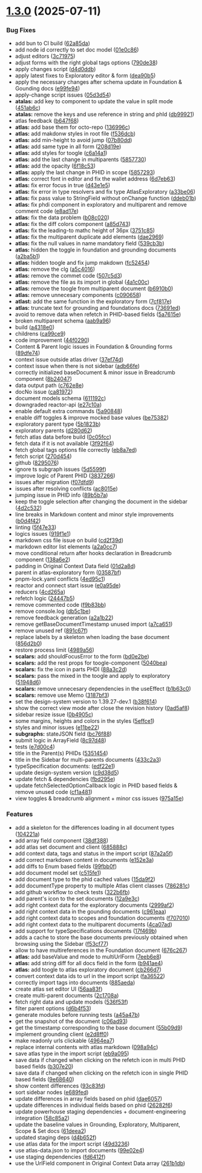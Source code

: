 # [1.3.0](https://github.com/powerhouse-inc/effective-octo-adventure/compare/v1.2.30...v1.3.0) (2025-07-11)


### Bug Fixes

* add bun to CI build ([62a85da](https://github.com/powerhouse-inc/effective-octo-adventure/commit/62a85da174ae76ea095a79c6dbc33b9dfc758335))
* add node id correctly to set doc model ([01e0c86](https://github.com/powerhouse-inc/effective-octo-adventure/commit/01e0c869b6bca868130e704591c1c0168e3e7d57))
* adjust editors ([3c71975](https://github.com/powerhouse-inc/effective-octo-adventure/commit/3c719758dd684fd5492f251a92ff72a685ee35a7))
* adjust forms with the right global tags options ([790de38](https://github.com/powerhouse-inc/effective-octo-adventure/commit/790de380d16f80f60aa35c5343e4812f05f8babc))
* apply changes script ([d4d0ddb](https://github.com/powerhouse-inc/effective-octo-adventure/commit/d4d0ddbe6e68504fe1c2bab61fe9bc4d212824c8))
* apply latest fixes to Exploratory editor & form ([dea90b5](https://github.com/powerhouse-inc/effective-octo-adventure/commit/dea90b5dd07b61ff352e47d383cd5c2225458e84))
* apply the necessary changes after schema update in Foundation & Gounding docs ([e99fe94](https://github.com/powerhouse-inc/effective-octo-adventure/commit/e99fe94a51addbbb549341606852204e9a69d7f9))
* apply-change script issues ([05d3d54](https://github.com/powerhouse-inc/effective-octo-adventure/commit/05d3d54119b7cba9844fe7ff9d70606cc3f6fcce))
* **atalas:** add key to component to update the value in split mode ([451ab6c](https://github.com/powerhouse-inc/effective-octo-adventure/commit/451ab6c4fdbabe070353088f20c56e2cd4de0f35))
* **atalas:** remove the keys and use reference in string and phId ([db99921](https://github.com/powerhouse-inc/effective-octo-adventure/commit/db9992100b73160ffd68dff7dec3ddded41442de))
* atlas feedback ([b647f68](https://github.com/powerhouse-inc/effective-octo-adventure/commit/b647f6850720133345f90a47748c7f1422e7b14e))
* **atlas:** add base them for octo-repo ([136996c](https://github.com/powerhouse-inc/effective-octo-adventure/commit/136996c730d4f4de88dbda2eb8e781c91ecf96cb))
* **atlas:** add makdonw styles in root file ([f536dcb](https://github.com/powerhouse-inc/effective-octo-adventure/commit/f536dcb1790099fbc8cedf89321ad13ee839d77e))
* **atlas:** add min-height to avoid jump ([07b80dd](https://github.com/powerhouse-inc/effective-octo-adventure/commit/07b80ddef379a12b6473dd40e3d1cd1e5e5df6cc))
* **atlas:** add same type in all form ([208d19e](https://github.com/powerhouse-inc/effective-octo-adventure/commit/208d19eb04edf6f7ddc2ba7d3e46aa6094f84a61))
* **atlas:** add styles for toogle ([c6a14a1](https://github.com/powerhouse-inc/effective-octo-adventure/commit/c6a14a1c8770af7d0810cb1ed6180410829563b3))
* **atlas:** add the last change in multiparents ([5857730](https://github.com/powerhouse-inc/effective-octo-adventure/commit/58577303dbebc5ecfacef855e320d77e50a169f3))
* **atlas:** add the opacity ([6f18c53](https://github.com/powerhouse-inc/effective-octo-adventure/commit/6f18c53aeb27a48795d91f1b8148b91cbc03211b))
* **atlas:** apply the last change in PHID in scope ([5857293](https://github.com/powerhouse-inc/effective-octo-adventure/commit/5857293c53f5c8e06e182af1a7330bd7c20aaf58))
* **atlas:** correct font in editor and fix the wallet address ([6d7eb63](https://github.com/powerhouse-inc/effective-octo-adventure/commit/6d7eb632288f45b8aa4a04c0d78bb90ee51a1736))
* **atlas:** fix error focus in true ([d43e1e5](https://github.com/powerhouse-inc/effective-octo-adventure/commit/d43e1e58db759709e07bf46f9b9079f2dcde046b))
* **atlas:** fix error in type resolvers and fix type AtlasExploratory ([a33be06](https://github.com/powerhouse-inc/effective-octo-adventure/commit/a33be06982996ca6544333b78da0ea19a14ab51d))
* **atlas:** fix pass value to StringField without onChange function ([ddeb01b](https://github.com/powerhouse-inc/effective-octo-adventure/commit/ddeb01b31b4257991ad08f7fc07d9edc7aa2c372))
* **atlas:** fix phdi component in exploratory and multiparent and remove comment code ([e8ad17e](https://github.com/powerhouse-inc/effective-octo-adventure/commit/e8ad17e231c72044532bac57e0c855605edd5e1e))
* **atlas:** fix the data problem ([b08c020](https://github.com/powerhouse-inc/effective-octo-adventure/commit/b08c0202ae513ab330690ec9acadf5c4cd92971e))
* **atlas:** fix the diff colors component ([a85d743](https://github.com/powerhouse-inc/effective-octo-adventure/commit/a85d743a4b8ad15fa3d8907172b70b1471eb4d24))
* **atlas:** fix the leading-to mathc height of 36px ([3751c85](https://github.com/powerhouse-inc/effective-octo-adventure/commit/3751c85b2207feb2b89b68f6b2c1f8f3a99b98f7))
* **atlas:** fix the multiparent duplicate add elements ([dae2969](https://github.com/powerhouse-inc/effective-octo-adventure/commit/dae2969767cf244055bab8e18878cc116b80d608))
* **atlas:** fix the null values in name mandatory field ([539cb3b](https://github.com/powerhouse-inc/effective-octo-adventure/commit/539cb3bfdb4b0e7dc9317003eec196e8a4cfca5b))
* **atlas:** hidden the toggle in foundation and grounding documents ([a2ba5b1](https://github.com/powerhouse-inc/effective-octo-adventure/commit/a2ba5b1f8ba9813fcc4b9a90c7ee934cd5e3ceec))
* **atlas:** hidden toogle and fix jump makdown ([fc52454](https://github.com/powerhouse-inc/effective-octo-adventure/commit/fc524544d3d52d3f62bc9377fb5b75f1f6f1f910))
* **atlas:** remove the clg ([a5c4016](https://github.com/powerhouse-inc/effective-octo-adventure/commit/a5c401634efe7c93994287b1e9957cf6ab19b476))
* **atlas:** remove the commet code ([507c5d3](https://github.com/powerhouse-inc/effective-octo-adventure/commit/507c5d3855ed325cd3ae9c669ab138a5dbe31616))
* **atlas:** remove the file as its import in global ([4a1c00c](https://github.com/powerhouse-inc/effective-octo-adventure/commit/4a1c00c0f6f079b9929d920135214589a4acd37a))
* **atlas:** remove the toogle from multiparent document ([b6910b0](https://github.com/powerhouse-inc/effective-octo-adventure/commit/b6910b003a1be9b5d23a8ad22fd6336d21b00a31))
* **atlas:** remove unnecesary components ([c090658](https://github.com/powerhouse-inc/effective-octo-adventure/commit/c090658e71492f6f58cef3efd365f6022cfdbcca))
* **atlast:** add the same function in the exploratory form ([7cf817e](https://github.com/powerhouse-inc/effective-octo-adventure/commit/7cf817e722a080ebca0a77e5da171b48b137f45f))
* **atlas:** truncate text for grounding and foundations docs ([73691ed](https://github.com/powerhouse-inc/effective-octo-adventure/commit/73691ed5ca9576cfc9185bec8d5f3b88fd251ec7))
* avoid to remove data when refetch in PHID-based fields ([5a7615e](https://github.com/powerhouse-inc/effective-octo-adventure/commit/5a7615eb1c109b0247cb421a7d932045d3eec203))
* broken multiparent schema ([aab9a96](https://github.com/powerhouse-inc/effective-octo-adventure/commit/aab9a969a0ad4a5cc80399b6679c1f42ab3705b3))
* build ([a4318e0](https://github.com/powerhouse-inc/effective-octo-adventure/commit/a4318e009cbfe6c95de17fa32aa0aeab664b4699))
* childrens ([ca99ce9](https://github.com/powerhouse-inc/effective-octo-adventure/commit/ca99ce9f7f6ff16cf2afdbb64c4b38e8f4aa0dbf))
* code improvement ([44f0290](https://github.com/powerhouse-inc/effective-octo-adventure/commit/44f02908fe36de6f95abc85b023f9200cdf2a42e))
* Content & Parent logic issues in Foundation & Grounding forms ([89dfe74](https://github.com/powerhouse-inc/effective-octo-adventure/commit/89dfe74377c49ba7d2d83d59277fc3e9a89407b4))
* context issue outside atlas driver ([37ef74d](https://github.com/powerhouse-inc/effective-octo-adventure/commit/37ef74d36e75862b689c63b38e0b8e30e9a3e715))
* context issue when there is not sidebar ([adb66fe](https://github.com/powerhouse-inc/effective-octo-adventure/commit/adb66fead80599f158a25e4d71fb4ed1d097429f))
* correctly initialized baseDocument & minor issue in Breadcrumb component ([8b24047](https://github.com/powerhouse-inc/effective-octo-adventure/commit/8b240473b26876c9234fecb034582aa6721469a4))
* data output path ([c762e8e](https://github.com/powerhouse-inc/effective-octo-adventure/commit/c762e8eb64442e2a963d0ada00ab54030d04c957))
* docNo issue ([ca81972](https://github.com/powerhouse-inc/effective-octo-adventure/commit/ca819728488479f785578e3e54af5a731e2c52a8))
* document models schema ([611192c](https://github.com/powerhouse-inc/effective-octo-adventure/commit/611192c905f3102c77d6d251a3f947cdfc5b41f6))
* downgraded reactor-api ([e27c10a](https://github.com/powerhouse-inc/effective-octo-adventure/commit/e27c10aeb7c061642f02abfa239178bbe63155e0))
* enable default extra commands ([5a90848](https://github.com/powerhouse-inc/effective-octo-adventure/commit/5a90848f90e696e3460c08ff69ddc02d91e2f1f2))
* enable diff toggles & improve mocked base values ([be75382](https://github.com/powerhouse-inc/effective-octo-adventure/commit/be753829851b4950abb18698ede3c09a649ff6e7))
* exploratory parent type ([5b1823b](https://github.com/powerhouse-inc/effective-octo-adventure/commit/5b1823b542762c31cba2d9cbadeb54f27c5777c1))
* exploratory parents ([d280d62](https://github.com/powerhouse-inc/effective-octo-adventure/commit/d280d624f8a6eba2403e65b39b05dd7c4cd220da))
* fetch atlas data before build ([0c05fcc](https://github.com/powerhouse-inc/effective-octo-adventure/commit/0c05fccdead65e5a47a804f14791ebffe0c33351))
* fetch data if it is not available ([3f92f64](https://github.com/powerhouse-inc/effective-octo-adventure/commit/3f92f647b8ed174d7493f80abc0294e5aa9bb037))
* fetch global tags options file correctly ([eb8a7ed](https://github.com/powerhouse-inc/effective-octo-adventure/commit/eb8a7ede4607db29cfb8f88081a3638245e1023f))
* fetch script ([270d454](https://github.com/powerhouse-inc/effective-octo-adventure/commit/270d45425eb6d81a534c2208e7ccfa6ada2ce584))
* github ([8295076](https://github.com/powerhouse-inc/effective-octo-adventure/commit/82950760f02a7b7f6a4b2e583d9c878bc002bab4))
* ignore ts subgraph issues ([5d5599f](https://github.com/powerhouse-inc/effective-octo-adventure/commit/5d5599fcbf9013603408b5e9f3702a0c4267695d))
* improve logic of Parent PHID ([3837266](https://github.com/powerhouse-inc/effective-octo-adventure/commit/383726640cd90db8a6d7a07721e3765507732da7))
* issues after migration ([f07dfd9](https://github.com/powerhouse-inc/effective-octo-adventure/commit/f07dfd9d8f29e8ebcacda5a98df4b8f312d3e1fe))
* issues after resolving conflicts ([ac8015e](https://github.com/powerhouse-inc/effective-octo-adventure/commit/ac8015e81cb3474f0584f20844b41412409850d3))
* jumping issue in PHID info ([89b5b7a](https://github.com/powerhouse-inc/effective-octo-adventure/commit/89b5b7ae913072cde2b83fa2410b14dc6ef0e7e2))
* keep the toggle selection after changing the document in the sidebar ([4d2c532](https://github.com/powerhouse-inc/effective-octo-adventure/commit/4d2c5325df28a85bbed4c853d3dbdec39afe1007))
* line breaks in Markdown content and minor style improvements ([b0d4f42](https://github.com/powerhouse-inc/effective-octo-adventure/commit/b0d4f4238e97b68cb5b2b983ee86b062faa6cd2b))
* linting ([5f47e33](https://github.com/powerhouse-inc/effective-octo-adventure/commit/5f47e3353dd4430636294d2fd92c66965a7c893a))
* logics issues ([919f1e1](https://github.com/powerhouse-inc/effective-octo-adventure/commit/919f1e1f37e134520cda303b6556a5641d3fd362))
* markdown css file issue on build ([cd2f39d](https://github.com/powerhouse-inc/effective-octo-adventure/commit/cd2f39d43907a2a2fcaebc39057090f4210a2223))
* markdown editor list elements ([a2a0cc7](https://github.com/powerhouse-inc/effective-octo-adventure/commit/a2a0cc74895d61c75ce251cbdfceecbe84a5e3e0))
* move conditional return after hooks declaration in Breadcrumb component ([138a6e2](https://github.com/powerhouse-inc/effective-octo-adventure/commit/138a6e2644bc25aebd690187539fbd01d81c702d))
* padding in Original Context Data field ([01d2a8d](https://github.com/powerhouse-inc/effective-octo-adventure/commit/01d2a8daf9965288b5827f320928bc9d3dc2530a))
* parent in atlas-exploratory form ([03587bf](https://github.com/powerhouse-inc/effective-octo-adventure/commit/03587bfc879f76f9e7beed201af576c23abb6153))
* pnpm-lock.yaml conflicts ([4ed95c1](https://github.com/powerhouse-inc/effective-octo-adventure/commit/4ed95c1611ad8da6272a5ffa8b1d171618405674))
* reactor and connect start issue ([e0a95de](https://github.com/powerhouse-inc/effective-octo-adventure/commit/e0a95de5b77e38d56f1725a580c23bd3c3e7c58a))
* reducers ([4cd265a](https://github.com/powerhouse-inc/effective-octo-adventure/commit/4cd265a9c9ccc2a717ef6b80ca822769b9977fa0))
* refetch logic ([24447b5](https://github.com/powerhouse-inc/effective-octo-adventure/commit/24447b5d79a37a08010818b0efa6f50e4086f50d))
* remove commented code ([f9b83bb](https://github.com/powerhouse-inc/effective-octo-adventure/commit/f9b83bb2372e58e6ad3edcce3d7b2381dc7bc2eb))
* remove console.log ([db5c1be](https://github.com/powerhouse-inc/effective-octo-adventure/commit/db5c1bec2ed9cb675a56ac5819ae1e98f434aa65))
* remove feedback generation ([a2a1b22](https://github.com/powerhouse-inc/effective-octo-adventure/commit/a2a1b220086b5f17a827569f7a9b8d24b4a9ff72))
* remove getBaseDocumentTimestamp unused import ([a7ca651](https://github.com/powerhouse-inc/effective-octo-adventure/commit/a7ca65114f9cc7c9155446d40e2b7ef2dc8eb934))
* remove unused ref ([891c67f](https://github.com/powerhouse-inc/effective-octo-adventure/commit/891c67f58e5237843b383356ae616cc0b5a879ca))
* replace labels by a skeleton when loading the base document ([856d2b0](https://github.com/powerhouse-inc/effective-octo-adventure/commit/856d2b0a68e4044a7840d602452967dc8e8566d9))
* restore process limit ([4989a56](https://github.com/powerhouse-inc/effective-octo-adventure/commit/4989a56d2f7b8dc0bac1f9d878a6af46305c9d1d))
* **scalars:** add shouldFocusError to the form ([bd0e2be](https://github.com/powerhouse-inc/effective-octo-adventure/commit/bd0e2bebe181fc5e0e8b278e3070751d45b24709))
* **scalars:** add the rest props for toogle-component ([5040bea](https://github.com/powerhouse-inc/effective-octo-adventure/commit/5040beababd4052295dc80b95057f7dce496da82))
* **scalars:** fix the icon in parts PHDI ([88a3c2d](https://github.com/powerhouse-inc/effective-octo-adventure/commit/88a3c2d23648553fe59ba1d13b25c680fcdf1bb3))
* **scalars:** pass the mixed in the toogle and apply to exploratory ([51948d6](https://github.com/powerhouse-inc/effective-octo-adventure/commit/51948d6222dfa47c5cb6701201d05f663b9a77d1))
* **scalars:** remove unnecesary dependencies in the useEffect ([b1b63c0](https://github.com/powerhouse-inc/effective-octo-adventure/commit/b1b63c03cc314a5428accc7cc85ae3b9a79aafc6))
* **scalars:** remove use Memo ([3187bf3](https://github.com/powerhouse-inc/effective-octo-adventure/commit/3187bf37e72531883aa382fc76a50872d47398f8))
* set the design-system version to 1.39.27-dev.1 ([b38f614](https://github.com/powerhouse-inc/effective-octo-adventure/commit/b38f614a3a48a4fe4787b0e882d95e2dbc6ad705))
* show the correct view mode after close the revision history ([0ad5af8](https://github.com/powerhouse-inc/effective-octo-adventure/commit/0ad5af8e97cf8d7b8ce0534bb4c8d330473372d5))
* sidebar resize issue ([0b4905c](https://github.com/powerhouse-inc/effective-octo-adventure/commit/0b4905ce0c0f1c97fe95ed1ab5247b17ff2be492))
* some margins, heights and colors in the styles ([5effce1](https://github.com/powerhouse-inc/effective-octo-adventure/commit/5effce19ab3b50b883e137dc517525a84b6f04f9))
* styles and minor issues ([e11be22](https://github.com/powerhouse-inc/effective-octo-adventure/commit/e11be22f1ce7da2e15e884b4bf45314f128639f5))
* **subgraphs:** stateJSON field ([bc76f88](https://github.com/powerhouse-inc/effective-octo-adventure/commit/bc76f883bab48077deb9b529f055a536aaeaf830))
* submit logic in ArrayField ([8c97d48](https://github.com/powerhouse-inc/effective-octo-adventure/commit/8c97d4873bf24c12ca9207d6aea09fa42f40e6e1))
* tests ([e7d00c4](https://github.com/powerhouse-inc/effective-octo-adventure/commit/e7d00c4cc2c234790e615c7275402a917ca5d7b7))
* title in the Parent(s) PHIDs ([5351454](https://github.com/powerhouse-inc/effective-octo-adventure/commit/53514548195f9c4b364f4cfed7b5cb2e292c2c0d))
* title in the Sidebar for multi-parents documents ([433c2a3](https://github.com/powerhouse-inc/effective-octo-adventure/commit/433c2a3e89595dee8a31454fb3b37e562d44c50a))
* typeSpecification documents: ([edf22e1](https://github.com/powerhouse-inc/effective-octo-adventure/commit/edf22e1d15b175cf053ec9922e6d18de0d73d145))
* update design-system version ([c9d38d5](https://github.com/powerhouse-inc/effective-octo-adventure/commit/c9d38d57dfc073ee14f906cb2272bf5ed8a23a36))
* update fetch & dependencies ([fbd295e](https://github.com/powerhouse-inc/effective-octo-adventure/commit/fbd295e8540a4d3aa8ec20e61c8896a2bc29f4a1))
* update fetchSelectedOptionCallback logic in PHID based fields & remove unused code ([cf1a481](https://github.com/powerhouse-inc/effective-octo-adventure/commit/cf1a481f4680f52ffe25de8966b2f7f248e71b4b))
* view toggles & breadcrumb alignment + minor css issues ([975a15e](https://github.com/powerhouse-inc/effective-octo-adventure/commit/975a15e57e4131be9df4da7358230fe46f943e84))


### Features

* add a skeleton for the differences loading in all document types ([104221a](https://github.com/powerhouse-inc/effective-octo-adventure/commit/104221aeaa741d111e4cfb22242294981f74375c))
* add array field component ([38df388](https://github.com/powerhouse-inc/effective-octo-adventure/commit/38df388f0940fb8a2d223c01446295b46395546c))
* add atlas set document and client ([685888c](https://github.com/powerhouse-inc/effective-octo-adventure/commit/685888c871acd30211c1855989d63a523e7bd129))
* add context data, tags and status in the import script ([87a2a5f](https://github.com/powerhouse-inc/effective-octo-adventure/commit/87a2a5f145b18fee7bb275e8155513d07f865590))
* add correct markdown content in documents ([e152e3a](https://github.com/powerhouse-inc/effective-octo-adventure/commit/e152e3a7f1611a7070ed8b282a284fb60b68258f))
* add diffs to Enum based fields ([99fbb0f](https://github.com/powerhouse-inc/effective-octo-adventure/commit/99fbb0f6c19eaea06b92e1b689309dd017156343))
* add document model set ([c515fe1](https://github.com/powerhouse-inc/effective-octo-adventure/commit/c515fe1f259477122f9efb4b6515002cbeac6bbe))
* add document type to the phid cached values ([15da9f2](https://github.com/powerhouse-inc/effective-octo-adventure/commit/15da9f2bbdc3331d2726e1f0c78250660d8dd2b4))
* add documentType property to multiple Atlas client classes ([786281c](https://github.com/powerhouse-inc/effective-octo-adventure/commit/786281c4fcc8a3bd4be238bf16994935bb2566ec))
* add github workflow to check tests ([322b6fb](https://github.com/powerhouse-inc/effective-octo-adventure/commit/322b6fbaf1a2897e0497aae0c90bcdf92b041c85))
* add parent's icon to the set documents ([12a9e3c](https://github.com/powerhouse-inc/effective-octo-adventure/commit/12a9e3c9a18cffe2d1d061ae9adc3c32c0c5b417))
* add right context data for the exploratory documents ([2999af2](https://github.com/powerhouse-inc/effective-octo-adventure/commit/2999af2787265cefc0d1e5c04e57d2abedbfe08f))
* add right context data in the gounding documents ([c961eaa](https://github.com/powerhouse-inc/effective-octo-adventure/commit/c961eaa9fe618d88bdb097b6eef17e53f049f565))
* add right context data to scopes and foundation documents ([f707010](https://github.com/powerhouse-inc/effective-octo-adventure/commit/f70701031fd140b2b5241dfba2143661394ef87f))
* add right context data to the multiparent documents ([4ca07ad](https://github.com/powerhouse-inc/effective-octo-adventure/commit/4ca07adb1df3111f5054936e9e52b19c74954348))
* add support for typeSpecifications documents ([17f469b](https://github.com/powerhouse-inc/effective-octo-adventure/commit/17f469bcad0fb7cf5879ef6031bfbc540f02229b))
* adds a cache to store the base documents previously obtained when browsing using the Sidebar ([f53cf77](https://github.com/powerhouse-inc/effective-octo-adventure/commit/f53cf77d2ce6167b30384e015a6a513f3c6abd80))
* allow to have multireferences in the Foundation document ([676c267](https://github.com/powerhouse-inc/effective-octo-adventure/commit/676c2670c98b119fbfc98193e0a381a87f84b661))
* **atlas:** add baseValue and mode to multiUrlForm ([7eeb6e8](https://github.com/powerhouse-inc/effective-octo-adventure/commit/7eeb6e8b402f28c8de4b200d2981ec03c3ff46fd))
* **atlas:** add string diff for all docs field in the form ([b941ae4](https://github.com/powerhouse-inc/effective-octo-adventure/commit/b941ae43130a6c6abe511702b1df2a81616bb018))
* **atlas:** add toogle to atlas exploratory document ([cb266d7](https://github.com/powerhouse-inc/effective-octo-adventure/commit/cb266d7039a60b1a727021c58948daae4c6d1d5a))
* convert context data ids to url in the import script ([fa36522](https://github.com/powerhouse-inc/effective-octo-adventure/commit/fa365227bc6aef5474288211394b67a5a0bee0af))
* correctly import tags into documents ([885aeda](https://github.com/powerhouse-inc/effective-octo-adventure/commit/885aedaacc07dbcaed171a91ed2daaa43c8736aa))
* create atlas set editor UI ([56aa83f](https://github.com/powerhouse-inc/effective-octo-adventure/commit/56aa83fa56eff89f3650f379a4229d0f7fa4fd25))
* create multi-parent documents ([2c1708a](https://github.com/powerhouse-inc/effective-octo-adventure/commit/2c1708aa8dc1fd38c7a127cf006a1aca19e5d1a1))
* fetch right data and update models ([536f53f](https://github.com/powerhouse-inc/effective-octo-adventure/commit/536f53f878877edd7cef1e69ab34d26054e58a52))
* filter parent options ([d6b4f53](https://github.com/powerhouse-inc/effective-octo-adventure/commit/d6b4f53e55f8f7318dea4051df84bd53234e867f))
* generate modules before running tests ([a45a47b](https://github.com/powerhouse-inc/effective-octo-adventure/commit/a45a47bafbc92efa2b613730101557c314f31d84))
* get the snapshot of the document ([c06ad93](https://github.com/powerhouse-inc/effective-octo-adventure/commit/c06ad934769e96adfe92882a83db98a2090433f6))
* get the timestamp corresponding to the base document ([55b09d9](https://github.com/powerhouse-inc/effective-octo-adventure/commit/55b09d9c1d857f397962fb516fe1c20006c5230e))
* implement grounding client ([e2d8ff0](https://github.com/powerhouse-inc/effective-octo-adventure/commit/e2d8ff0d89778dff468050d375ecea6b42192473))
* make readonly urls clickable ([4964ea7](https://github.com/powerhouse-inc/effective-octo-adventure/commit/4964ea79a6de960334ddd0684b239920208b4ebd))
* replace internal contents with atlas markdown ([098a94c](https://github.com/powerhouse-inc/effective-octo-adventure/commit/098a94cb60f6344ae0da8c91031e8bf640327e91))
* save atlas type in the import script ([eb9a095](https://github.com/powerhouse-inc/effective-octo-adventure/commit/eb9a09552998db37bd73be2008642edc6c5d8197))
* save data if changed when clicking on the refetch icon in multi PHID based fields ([b307e20](https://github.com/powerhouse-inc/effective-octo-adventure/commit/b307e20b4d43b4d052a0ff023b3f13d3cff13b19))
* save data if changed when clicking on the refetch icon in single PHID based fields ([9e68640](https://github.com/powerhouse-inc/effective-octo-adventure/commit/9e686406904e29424a34bf2776c12e39c2d5bddb))
* show content differences ([93c83fd](https://github.com/powerhouse-inc/effective-octo-adventure/commit/93c83fd84ca50e14d3f695588b164f30ec8a298d))
* sort sidebar nodes ([e689fed](https://github.com/powerhouse-inc/effective-octo-adventure/commit/e689fed4e7d0084df6b0105127302ebf74606e34))
* update differences in array fields based on phid ([dae6057](https://github.com/powerhouse-inc/effective-octo-adventure/commit/dae60576f7077a489a6523cac58d83073aae38b8))
* update differences in individual fields based on phid ([26282f6](https://github.com/powerhouse-inc/effective-octo-adventure/commit/26282f6885495e22ba73537766b6912cee2490b4))
* update powerhouse staging dependencies + document-engineering integration ([58c85a2](https://github.com/powerhouse-inc/effective-octo-adventure/commit/58c85a27c5c38c5916fec14149c8009afd14adb2))
* update the baseline values in Grounding, Exploratory, Multiparent, Scope & Set docs ([61deea2](https://github.com/powerhouse-inc/effective-octo-adventure/commit/61deea2f048bb5b0618d480643b173b422a64e9b))
* updated staging deps ([d4b652f](https://github.com/powerhouse-inc/effective-octo-adventure/commit/d4b652f98c1ecda48569007c076a5989ff13cace))
* use atlas data for the import script ([49d3236](https://github.com/powerhouse-inc/effective-octo-adventure/commit/49d3236e9a5c104226f68fa1f686cb1770432e77))
* use atlas-data.json to import documents ([99e02e4](https://github.com/powerhouse-inc/effective-octo-adventure/commit/99e02e480963d12036044bd1e4b9617dd818c20d))
* use staging dependencies ([fd6412f](https://github.com/powerhouse-inc/effective-octo-adventure/commit/fd6412fd029836dd6e1911721295ea69746ecdcc))
* use the UrlField component in Original Context Data array ([261b1db](https://github.com/powerhouse-inc/effective-octo-adventure/commit/261b1dba493ae812aeb77c9b24dac00b151701ca))
